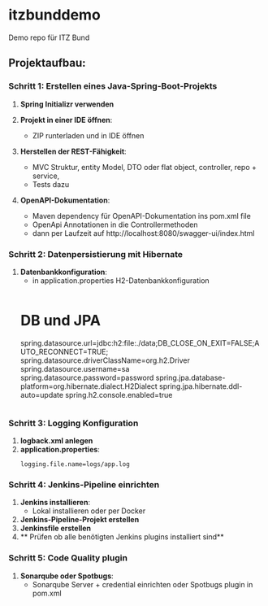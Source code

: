 # itzbunddemo
Demo repo für ITZ Bund

## Projektaufbau:
### Schritt 1: Erstellen eines Java-Spring-Boot-Projekts

1. **Spring Initializr verwenden**

2. **Projekt in einer IDE öffnen**:
   -  ZIP runterladen und in IDE öffnen

3. **Herstellen der REST-Fähigkeit**:
    - MVC Struktur, entity Model, DTO oder flat object, controller, repo + service, 
    - Tests dazu

4. **OpenAPI-Dokumentation**:
   - Maven dependency für OpenAPI-Dokumentation ins pom.xml file
   - OpenApi Annotationen in die Controllermethoden 
   - dann per Laufzeit auf http://localhost:8080/swagger-ui/index.html

### Schritt 2: Datenpersistierung mit Hibernate

1. **Datenbankkonfiguration**:
   - in application.properties H2-Datenbankkonfiguration 
     ```
    # DB und JPA
    spring.datasource.url=jdbc:h2:file:./data;DB_CLOSE_ON_EXIT=FALSE;AUTO_RECONNECT=TRUE;
    spring.datasource.driverClassName=org.h2.Driver
    spring.datasource.username=sa
    spring.datasource.password=password
    spring.jpa.database-platform=org.hibernate.dialect.H2Dialect
    spring.jpa.hibernate.ddl-auto=update
    spring.h2.console.enabled=true
     ```
### Schritt 3: Logging Konfiguration
1. **logback.xml anlegen**
2. **application.properties**:
    ```
    logging.file.name=logs/app.log
    ```

### Schritt 4: Jenkins-Pipeline einrichten

1. **Jenkins installieren**:
   - Lokal installieren oder per Docker
2. **Jenkins-Pipeline-Projekt erstellen**
3. **Jenkinsfile erstellen**
4. ** Prüfen ob alle benötigten Jenkins plugins installiert sind**

### Schritt 5: Code Quality plugin
1. **Sonarqube oder Spotbugs**:
    - Sonarqube Server + credential einrichten oder Spotbugs plugin in pom.xml

